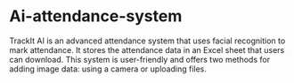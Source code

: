 # Ai-attendance-system
TrackIt AI is an advanced attendance system that uses facial recognition to mark attendance. It stores the attendance data in an Excel sheet that users can download. This system is user-friendly and offers two methods for adding image data: using a camera or uploading files.

